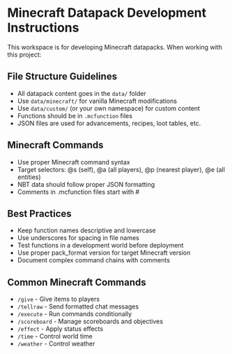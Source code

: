 <!-- Use this file to provide workspace-specific custom instructions to Copilot. For more details, visit https://code.visualstudio.com/docs/copilot/copilot-customization#_use-a-githubcopilotinstructionsmd-file -->

# Minecraft Datapack Development Instructions

This workspace is for developing Minecraft datapacks. When working with this project:

## File Structure Guidelines
- All datapack content goes in the `data/` folder
- Use `data/minecraft/` for vanilla Minecraft modifications
- Use `data/custom/` (or your own namespace) for custom content
- Functions should be in `.mcfunction` files
- JSON files are used for advancements, recipes, loot tables, etc.

## Minecraft Commands
- Use proper Minecraft command syntax
- Target selectors: @s (self), @a (all players), @p (nearest player), @e (all entities)
- NBT data should follow proper JSON formatting
- Comments in .mcfunction files start with #

## Best Practices
- Keep function names descriptive and lowercase
- Use underscores for spacing in file names
- Test functions in a development world before deployment
- Use proper pack_format version for target Minecraft version
- Document complex command chains with comments

## Common Minecraft Commands
- `/give` - Give items to players
- `/tellraw` - Send formatted chat messages
- `/execute` - Run commands conditionally
- `/scoreboard` - Manage scoreboards and objectives
- `/effect` - Apply status effects
- `/time` - Control world time
- `/weather` - Control weather
